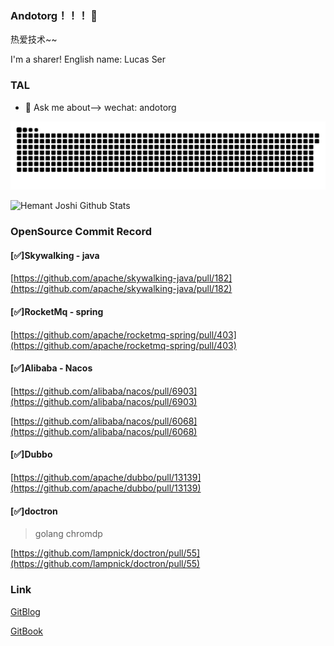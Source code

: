 ### Andotorg！！！ 👋

热爱技术~~

I'm a sharer! English name: Lucas Ser

### TAL

- 💬 Ask me about--> wechat: andotorg

<!--
**andotorg/andotorg** is a ✨ _special_ ✨ repository because its `README.md` (this file) appears on your GitHub profile.

Here are some ideas to get you started:

- 🔭 I’m currently working on ...
- 🌱 I’m currently learning ...
- 👯 I’m looking to collaborate on ...
- 🤔 I’m looking for help with ...
- 💬 Ask me about ...
- 📫 How to reach me: ...
- 😄 Pronouns: ...
- ⚡ Fun fact: ...
-->

![](https://raw.githubusercontent.com/andotorg/andotorg/8cad5a4e8403369d5660213f6d635153e2a80dfa/github-contribution-grid-snake.svg)


![Hemant Joshi Github Stats](https://github-readme-stats.vercel.app/api?username=andotorg&show_icons=true&title_color=fff&icon_color=79ff97&text_color=9f9f9f&bg_color=151515&hide=["contribs"])


### OpenSource Commit Record

#### [✅]Skywalking - java

[https://github.com/apache/skywalking-java/pull/182](https://github.com/apache/skywalking-java/pull/182)

#### [✅]RocketMq - spring

[https://github.com/apache/rocketmq-spring/pull/403](https://github.com/apache/rocketmq-spring/pull/403)

#### [✅]Alibaba - Nacos

[https://github.com/alibaba/nacos/pull/6903](https://github.com/alibaba/nacos/pull/6903)

[https://github.com/alibaba/nacos/pull/6068](https://github.com/alibaba/nacos/pull/6068)

#### [✅]Dubbo 

[https://github.com/apache/dubbo/pull/13139](https://github.com/apache/dubbo/pull/13139)

#### [✅]doctron
> golang chromdp

[https://github.com/lampnick/doctron/pull/55](https://github.com/lampnick/doctron/pull/55)

### Link

[GitBlog](https://andotorg.github.io/)

[GitBook](https://andotorg.gitbook.io/)
